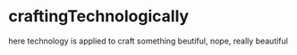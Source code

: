 # craftingTechnologically
here technology is applied to craft something beutiful, nope, really beautiful
